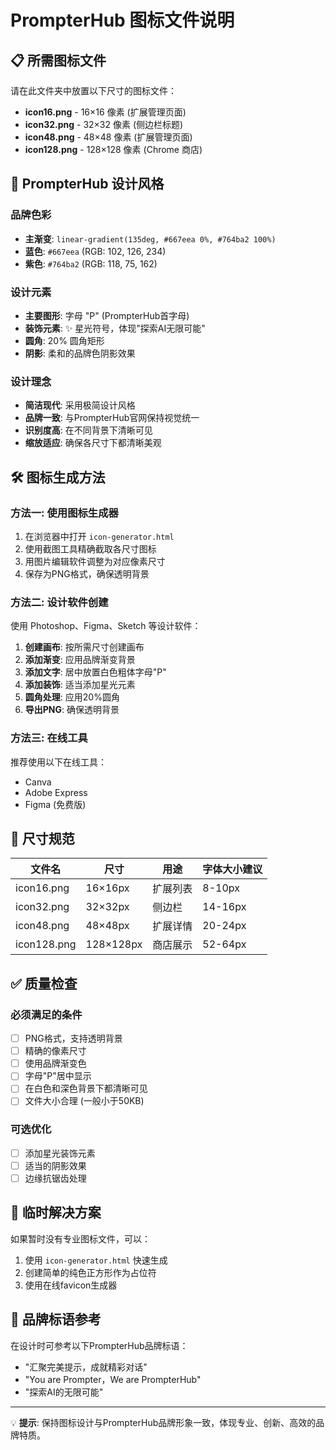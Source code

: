 # PrompterHub 图标文件说明

## 📋 所需图标文件

请在此文件夹中放置以下尺寸的图标文件：

- **icon16.png** - 16×16 像素 (扩展管理页面)
- **icon32.png** - 32×32 像素 (侧边栏标题)
- **icon48.png** - 48×48 像素 (扩展管理页面)
- **icon128.png** - 128×128 像素 (Chrome 商店)

## 🎨 PrompterHub 设计风格

### 品牌色彩
- **主渐变**: `linear-gradient(135deg, #667eea 0%, #764ba2 100%)`
- **蓝色**: `#667eea` (RGB: 102, 126, 234)
- **紫色**: `#764ba2` (RGB: 118, 75, 162)

### 设计元素
- **主要图形**: 字母 "P" (PrompterHub首字母)
- **装饰元素**: ✨ 星光符号，体现"探索AI无限可能"
- **圆角**: 20% 圆角矩形
- **阴影**: 柔和的品牌色阴影效果

### 设计理念
- **简洁现代**: 采用极简设计风格
- **品牌一致**: 与PrompterHub官网保持视觉统一
- **识别度高**: 在不同背景下清晰可见
- **缩放适应**: 确保各尺寸下都清晰美观

## 🛠️ 图标生成方法

### 方法一: 使用图标生成器
1. 在浏览器中打开 `icon-generator.html`
2. 使用截图工具精确截取各尺寸图标
3. 用图片编辑软件调整为对应像素尺寸
4. 保存为PNG格式，确保透明背景

### 方法二: 设计软件创建
使用 Photoshop、Figma、Sketch 等设计软件：

1. **创建画布**: 按所需尺寸创建画布
2. **添加渐变**: 应用品牌渐变背景
3. **添加文字**: 居中放置白色粗体字母"P"
4. **添加装饰**: 适当添加星光元素
5. **圆角处理**: 应用20%圆角
6. **导出PNG**: 确保透明背景

### 方法三: 在线工具
推荐使用以下在线工具：
- Canva
- Adobe Express
- Figma (免费版)

## 📐 尺寸规范

| 文件名 | 尺寸 | 用途 | 字体大小建议 |
|--------|------|------|-------------|
| icon16.png | 16×16px | 扩展列表 | 8-10px |
| icon32.png | 32×32px | 侧边栏 | 14-16px |
| icon48.png | 48×48px | 扩展详情 | 20-24px |
| icon128.png | 128×128px | 商店展示 | 52-64px |

## ✅ 质量检查

### 必须满足的条件
- [ ] PNG格式，支持透明背景
- [ ] 精确的像素尺寸
- [ ] 使用品牌渐变色
- [ ] 字母"P"居中显示
- [ ] 在白色和深色背景下都清晰可见
- [ ] 文件大小合理 (一般小于50KB)

### 可选优化
- [ ] 添加星光装饰元素
- [ ] 适当的阴影效果
- [ ] 边缘抗锯齿处理

## 🔄 临时解决方案

如果暂时没有专业图标文件，可以：

1. 使用 `icon-generator.html` 快速生成
2. 创建简单的纯色正方形作为占位符
3. 使用在线favicon生成器

## 🎯 品牌标语参考

在设计时可参考以下PrompterHub品牌标语：
- "汇聚完美提示，成就精彩对话"
- "You are Prompter，We are PrompterHub"
- "探索AI的无限可能"

---

💡 **提示**: 保持图标设计与PrompterHub品牌形象一致，体现专业、创新、高效的品牌特质。 